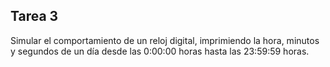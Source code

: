 ## Tarea 3

Simular el comportamiento de un reloj digital, imprimiendo la hora, minutos y segundos de un día desde las 0:00:00 horas hasta las 23:59:59 horas.

